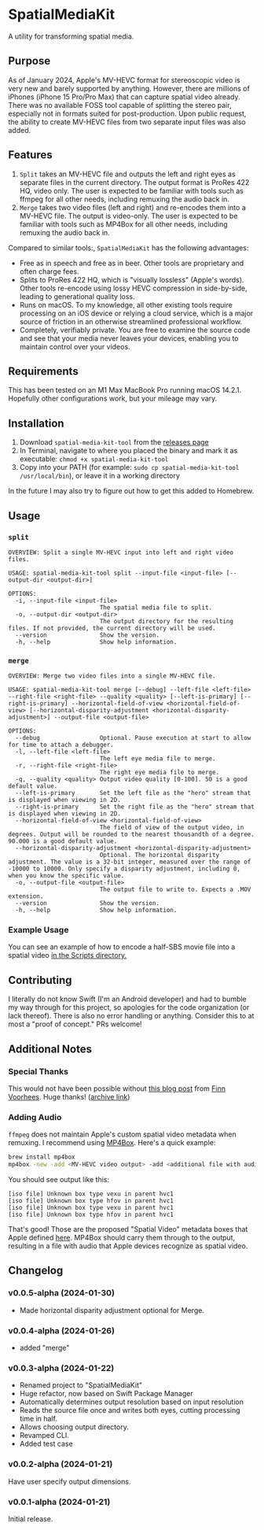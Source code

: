 # SpatialMediaKit

A utility for transforming spatial media.

## Purpose

As of January 2024, Apple's MV-HEVC format for stereoscopic video is very new and barely supported by anything. However, there are millions of iPhones (iPhone 15 Pro/Pro Max) that can capture spatial video already. There was no available FOSS tool capable of splitting the stereo pair, especially not in formats suited for post-production. Upon public request, the ability to create MV-HEVC files from two separate input files was also added.

## Features

1. `Split` takes an MV-HEVC file and outputs the left and right eyes as separate files in the current directory. The output format is ProRes 422 HQ, video only. The user is expected to be familiar with tools such as ffmpeg for all other needs, including remuxing the audio back in.
2. `Merge` takes two video files (left and right) and re-encodes them into a MV-HEVC file. The output is video-only. The user is expected to be familiar with tools such as MP4Box for all other needs, including remuxing the audio back in.

Compared to similar tools:, `SpatialMediaKit` has the following advantages:

- Free as in speech and free as in beer. Other tools are proprietary and often charge fees.
- Splits to ProRes 422 HQ, which is "visually lossless" (Apple's words). Other tools re-encode using lossy HEVC compression in side-by-side, leading to generational quality loss.
- Runs on macOS. To my knowledge, all other existing tools require processing on an iOS device or relying a cloud service, which is a major source of friction in an otherwise streamlined professional workflow.
- Completely, verifiably private. You are free to examine the source code and see that your media never leaves your devices, enabling you to maintain control over your videos.

## Requirements

This has been tested on an M1 Max MacBook Pro running macOS 14.2.1. Hopefully other configurations work, but your mileage may vary.

## Installation

1. Download `spatial-media-kit-tool` from the [releases page](https://github.com/sturmen/SpatialMediaKit/releases)
2. In Terminal, navigate to where you placed the binary and mark it as executable: `chmod +x spatial-media-kit-tool`
3. Copy into your PATH (for example: `sudo cp spatial-media-kit-tool /usr/local/bin`), or leave it in a working directory

In the future I may also try to figure out how to get this added to Homebrew.

## Usage

### `split`

```text
OVERVIEW: Split a single MV-HEVC input into left and right video files.

USAGE: spatial-media-kit-tool split --input-file <input-file> [--output-dir <output-dir>]

OPTIONS:
  -i, --input-file <input-file>
                          The spatial media file to split.
  -o, --output-dir <output-dir>
                          The output directory for the resulting files. If not provided, the current directory will be used.
  --version               Show the version.
  -h, --help              Show help information.
```

### `merge`

```text
OVERVIEW: Merge two video files into a single MV-HEVC file.

USAGE: spatial-media-kit-tool merge [--debug] --left-file <left-file> --right-file <right-file> --quality <quality> [--left-is-primary] [--right-is-primary] --horizontal-field-of-view <horizontal-field-of-view> [--horizontal-disparity-adjustment <horizontal-disparity-adjustment>] --output-file <output-file>

OPTIONS:
  --debug                 Optional. Pause execution at start to allow for time to attach a debugger.
  -l, --left-file <left-file>
                          The left eye media file to merge.
  -r, --right-file <right-file>
                          The right eye media file to merge.
  -q, --quality <quality> Output video quality [0-100]. 50 is a good default value.
  --left-is-primary       Set the left file as the "hero" stream that is displayed when viewing in 2D.
  --right-is-primary      Set the right file as the "hero" stream that is displayed when viewing in 2D.
  --horizontal-field-of-view <horizontal-field-of-view>
                          The field of view of the output video, in degrees. Output will be rounded to the nearest thousandth of a degree. 90.000 is a good default value.
  --horizontal-disparity-adjustment <horizontal-disparity-adjustment>
                          Optional. The horizontal disparity adjustment. The value is a 32-bit integer, measured over the range of -10000 to 10000. Only specify a disparity adjustment, including 0, when you know the specific value.
  -o, --output-file <output-file>
                          The output file to write to. Expects a .MOV extension.
  --version               Show the version.
  -h, --help              Show help information.
```

### Example Usage

You can see an example of how to encode a half-SBS movie file into a spatial video [in the Scripts directory.](Scripts/convert_hsbs.zsh)

## Contributing

I literally do not know Swift (I'm an Android developer) and had to bumble my way through for this project, so apologies for the code organization (or lack thereof). There is also no error handling or anything. Consider this to at most a "proof of concept." PRs welcome!

## Additional Notes

### Special Thanks

This would not have been possible without [this blog post](https://www.finnvoorhees.com/words/reading-and-writing-spatial-video-with-avfoundation) from [Finn Voorhees](https://github.com/finnvoor). Huge thanks! ([archive link](https://web.archive.org/web/20240117091738/https://www.finnvoorhees.com/words/reading-and-writing-spatial-video-with-avfoundation))

### Adding Audio

`ffmpeg` does not maintain Apple's custom spatial video metadata when remuxing. I recommend using [MP4Box](https://github.com/gpac/gpac/wiki/MP4Box). Here's a quick example:

```zsh
brew install mp4box
mp4box -new -add <MV-HEVC video output> -add <additional file with audio> -add <additional file with subtitles> <...> output.mp4
```

You should see output like this:

```text
[iso file] Unknown box type vexu in parent hvc1
[iso file] Unknown box type hfov in parent hvc1
[iso file] Unknown box type vexu in parent hvc1
[iso file] Unknown box type hfov in parent hvc1
```

That's good! Those are the proposed "Spatial Video" metadata boxes that Apple defined [here](https://developer.apple.com/av-foundation/Stereo-Video-ISOBMFF-Extensions.pdf). MP4Box should carry them through to the output, resulting in a file with audio that Apple devices recognize as spatial video.

## Changelog

### v0.0.5-alpha (2024-01-30)

- Made horizontal disparity adjustment optional for Merge.

### v0.0.4-alpha (2024-01-26)

- added "merge"

### v0.0.3-alpha (2024-01-22)

- Renamed project to "SpatialMediaKit"
- Huge refactor, now based on Swift Package Manager
- Automatically determines output resolution based on input resolution
- Reads the source file once and writes both eyes, cutting processing time in half.
- Allows choosing output directory.
- Revamped CLI.
- Added test case

### v0.0.2-alpha (2024-01-21)

Have user specify output dimensions.

### v0.0.1-alpha (2024-01-21)

Initial release.
